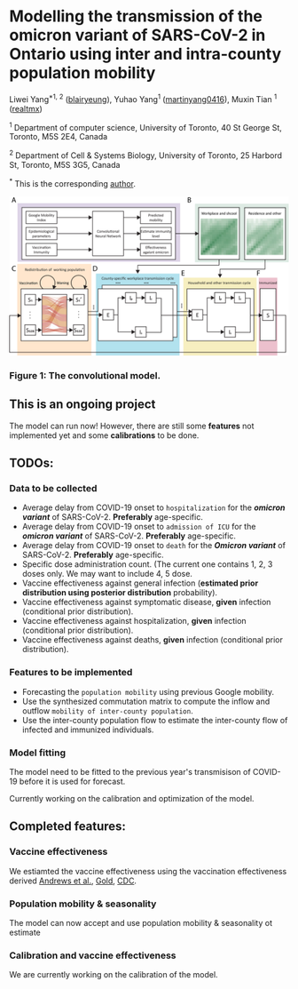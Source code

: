 # Modelling the transmission of the omicron variant of SARS-CoV-2 in Ontario using inter and intra-county population mobility
Liwei Yang<sup>*1, 2</sup> ([blairyeung](https://github.com/blairyeung)), Yuhao Yang<sup>1</sup> ([martinyang0416](https://github.com/martinyang0416)), 
Muxin Tian <sup>1</sup> ([realtmx](https://github.com/realtmxi))

 <sup>1</sup> Department of computer science, University of Toronto, 40 St George St, Toronto, M5S 2E4, Canada

 <sup>2</sup> Department of Cell & Systems Biology, University of Toronto, 25 Harbord St, Toronto, M5S 3G5, Canada

 <sup>*</sup> This is the corresponding [author](blair.yang@mail.utoronto.ca).

![Figure 1.jpg](Manuscripts%2FFigure%201.jpg)
### **Figure 1:** The convolutional model.



## This is an ongoing project
The model can run now! However, there are still some **features** not implemented yet and some **calibrations** to be done.

## TODOs:
### Data to be collected
* Average delay from COVID-19 onset to `hospitalization` for the ***omicron variant*** of SARS-CoV-2. **Preferably** age-specific.
* Average delay from COVID-19 onset to `admission of ICU` for the ***omicron variant*** of SARS-CoV-2. **Preferably** age-specific.
* Average delay from COVID-19 onset to `death` for the ***Omicron variant*** of SARS-CoV-2. **Preferably** age-specific.
* Specific dose administration count. (The current one contains 1, 2, 3 doses only. We may want to include 4, 5 dose.
* Vaccine effectiveness against general infection (**estimated prior distribution using posterior distribution** probability).
* Vaccine effectiveness against symptomatic disease, **given** infection (conditional prior distribution).
* Vaccine effectiveness against hospitalization, **given** infection (conditional prior distribution).
* Vaccine effectiveness against deaths, **given** infection (conditional prior distribution).
 
### Features to be implemented
* Forecasting the `population mobility` using previous Google mobility.
* Use the synthesized commutation matrix to compute the inflow and outflow `mobility of inter-county population`.
* Use the inter-county population flow to estimate the inter-county flow of infected and immunized individuals.

### Model fitting
The model need to be fitted to the previous year's transmisison of COVID-19 before it is used for forecast. 

Currently working on the calibration and optimization of the model.

## Completed features:
### Vaccine effectiveness
We estiamted the vaccine effectiveness using the vaccination effectiveness derived [Andrews et al.](), [Gold](),
[CDC]().

### Population mobility & seasonality
The model can now accept and use population mobility & seasonality ot estimate 

### Calibration and vaccine effectiveness
We are currently working on the calibration of the model.